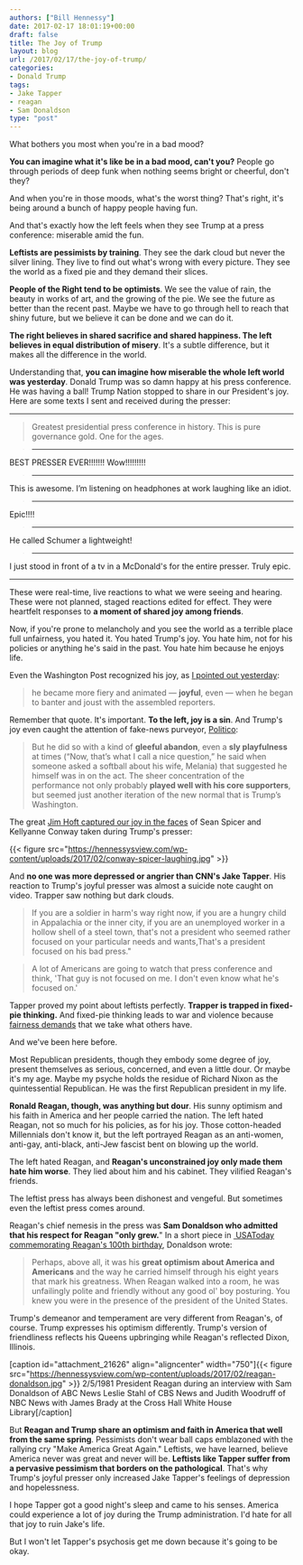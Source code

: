```yaml
---
authors: ["Bill Hennessy"]
date: 2017-02-17 18:01:19+00:00
draft: false
title: The Joy of Trump
layout: blog
url: /2017/02/17/the-joy-of-trump/
categories:
- Donald Trump
tags:
- Jake Tapper
- reagan
- Sam Donaldson
type: "post"
---
```


What bothers you most when you're in a bad mood?

**You can imagine what it's like be in a bad mood, can't you?** People go through periods of deep funk when nothing seems bright or cheerful, don't they?

And when you're in those moods, what's the worst thing? That's right, it's being around a bunch of happy people having fun.

And that's exactly how the left feels when they see Trump at a press conference: miserable amid the fun.

**Leftists are pessimists by training**. They see the dark cloud but never the silver lining. They live to find out what's wrong with every picture. They see the world as a fixed pie and they demand their slices.

**People of the Right tend to be optimists**. We see the value of rain, the beauty in works of art, and the growing of the pie. We see the future as better than the recent past. Maybe we have to go through hell to reach that shiny future, but we believe it can be done and we can do it.

**The right believes in shared sacrifice and shared happiness. The left believes in equal distribution of misery**. It's a subtle difference, but it makes all the difference in the world.

Understanding that, **you can imagine how miserable the whole left world was yesterday**. Donald Trump was so damn happy at his press conference. He was having a ball! Trump Nation stopped to share in our President's joy. Here are some texts I sent and received during the presser:



* * *





> Greatest presidential press conference in history. This is pure governance gold. One for the ages.


> 
> * * *
> 
> 

BEST PRESSER EVER!!!!!!! Wow!!!!!!!!!


> 
> * * *
> 
> 

This is awesome. I’m listening on headphones at work laughing like an idiot.


> 
> * * *
> 
> 

Epic!!!!


> 
> * * *
> 
> 

He called Schumer a lightweight!


> 
> * * *
> 
> 

I just stood in front of a tv in a McDonald's for the entire presser. Truly epic.





* * *



These were real-time, live reactions to what we were seeing and hearing. These were not planned, staged reactions edited for effect. They were heartfelt responses to **a moment of shared joy among friends**.

Now, if you're prone to melancholy and you see the world as a terrible place full unfairness, you hated it. You hated Trump's joy. You hate him, not for his policies or anything he's said in the past. You hate him because he enjoys life.

Even the Washington Post recognized his joy, as [I pointed out yesterday](https://hennessysview.com/2017/02/16/greatest-presser-ever-wow-stunned-happy/):



> he became more fiery and animated — **joyful**, even — when he began to banter and joust with the assembled reporters.



Remember that quote. It's important. **To the left, joy is a sin**. And Trump's joy even caught the attention of fake-news purveyor, [Politico](https://www.politico.com/story/2017/02/trump-press-conference-first-month-235121):



> But he did so with a kind of **gleeful abandon**, even a **sly playfulness** at times (“Now, that’s what I call a nice question,” he said when someone asked a softball about his wife, Melania) that suggested he himself was in on the act. The sheer concentration of the performance not only probably **played well with his core supporters**, but seemed just another iteration of the new normal that is Trump’s Washington.



The great [Jim Hoft captured our joy in the faces](https://www.thegatewaypundit.com/2017/02/sweet-justice-photos-emerge-kellyanne-conway-sean-spicer-laughing-trump-castigates-liberal-press/) of Sean Spicer and Kellyanne Conway taken during Trump's presser:

{{< figure src="https://hennessysview.com/wp-content/uploads/2017/02/conway-spicer-laughing.jpg" >}}


And **no one was more depressed or angrier than CNN's Jake Tapper**. His reaction to Trump's joyful presser was almost a suicide note caught on video. Trapper saw nothing but dark clouds.



> If you are a soldier in harm's way right now, if you are a hungry child in Appalachia or the inner city, if you are an unemployed worker in a hollow shell of a steel town, that's not a president who seemed rather focused on your particular needs and wants,That's a president focused on his bad press."





> A lot of Americans are going to watch that press conference and think, 'That guy is not focused on me. I don't even know what he's focused on.'



Tapper proved my point about leftists perfectly. **Trapper is trapped in fixed-pie thinking.** And fixed-pie thinking leads to war and violence because [fairness demands](https://blog.dilbert.com/post/157277690511/how-to-persuade-the-other-party) that we take what others have.

And we've been here before.

Most Republican presidents, though they embody some degree of joy, present themselves as serious, concerned, and even a little dour. Or maybe it's my age. Maybe my psyche holds the residue of Richard Nixon as the quintessential Republican. He was the first Republican president in my life.

**Ronald Reagan, though, was anything but dour**. His sunny optimism and his faith in America and her people carried the nation. The left hated Reagan, not so much for his policies, as for his joy. Those cotton-headed Millennials don't know it, but the left portrayed Reagan as an anti-women, anti-gay, anti-black, anti-Jew fascist bent on blowing up the world.

The left hated Reagan, and **Reagan's unconstrained joy only made them hate him worse**. They lied about him and his cabinet. They vilified Reagan's friends.

The leftist press has always been dishonest and vengeful. But sometimes even the leftist press comes around.

Reagan's chief nemesis in the press was **Sam Donaldson who admitted that his respect for Reagan "only grew.**" In a short piece in [ USAToday commemorating Reagan's 100th birthday](https://usatoday30.usatoday.com/news/washington/2011-01-23-ronald-reagan-sam-donaldson_N.htm), Donaldson wrote:



> Perhaps, above all, it was his **great optimism about America and Americans** and the way he carried himself through his eight years that mark his greatness. When Reagan walked into a room, he was unfailingly polite and friendly without any good ol' boy posturing. You knew you were in the presence of the president of the United States.



Trump's demeanor and temperament are very different from Reagan's, of course. Trump expresses his optimism differently. Trump's version of friendliness reflects his Queens upbringing while Reagan's reflected Dixon, Illinois.

[caption id="attachment_21626" align="aligncenter" width="750"]{{< figure src="https://hennessysview.com/wp-content/uploads/2017/02/reagan-donaldson.jpg" >}}
2/5/1981 President Reagan during an interview with Sam Donaldson of ABC News Leslie Stahl of CBS News and Judith Woodruff of NBC News with James Brady at the Cross Hall White House Library[/caption]

But **Reagan and Trump share an optimism and faith in America that well from the same spring**. Pessimists don't wear ball caps emblazoned with the rallying cry "Make America Great Again." Leftists, we have learned, believe America never was great and never will be. **Leftists like Tapper suffer from a pervasive pessimism that borders on the pathological**. That's why Trump's joyful presser only increased Jake Tapper's feelings of depression and hopelessness.

I hope Tapper got a good night's sleep and came to his senses. America could experience a lot of joy during the Trump administration. I'd hate for all that joy to ruin Jake's life.

But I won't let Tapper's psychosis get me down because it's going to be okay.
